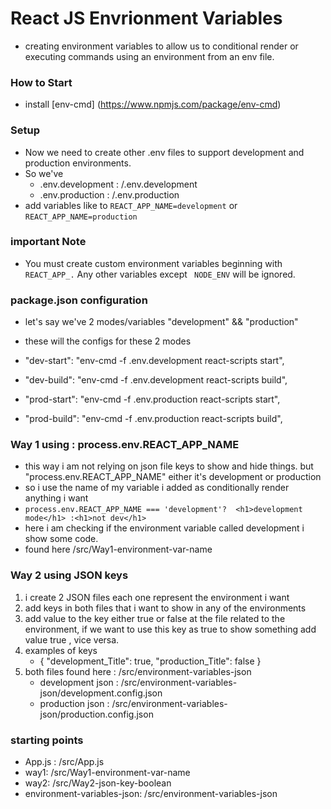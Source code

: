 # React JS Envrionment Variables
- creating environment variables to allow us to conditional render or executing commands using an environment from an env file.

### How to Start
- install [env-cmd] (https://www.npmjs.com/package/env-cmd)

### Setup
- Now we need to create other .env files to support development and production environments.
- So we've 
    - .env.development  : /.env.development
    - .env.production   : /.env.production
- add variables like to ``` REACT_APP_NAME=development ``` or ``` REACT_APP_NAME=production ```

### important Note
- You must create custom environment variables beginning with ``` REACT_APP_. ``` Any other variables except ```  NODE_ENV ``` will be ignored.

### package.json configuration
- let's say we've 2 modes/variables "development" && "production"
- these will the configs for these 2 modes 

- "dev-start": "env-cmd -f .env.development react-scripts start",
- "dev-build": "env-cmd -f .env.development react-scripts build",
- "prod-start": "env-cmd -f .env.production react-scripts start",
- "prod-build": "env-cmd -f .env.production react-scripts build",


### Way 1 using : process.env.REACT_APP_NAME
- this way i am not relying on json file keys to show and hide things. but "process.env.REACT_APP_NAME" either it's development or production
- so i use the name of my variable i added as conditionally render anything i want
- ``` process.env.REACT_APP_NAME === 'development'?  <h1>development mode</h1> :<h1>not dev</h1> ```
- here i am checking if the environment variable called development i show some code.
- found here /src/Way1-environment-var-name

### Way 2 using JSON keys
1. i create 2 JSON files each one represent the environment i want
2. add keys in both files that i want to show in any of the environments 
3. add value to the key either true or false at the file related to the environment, if we want to use this key as true to show something add value true , vice versa.
4. examples of keys
    - {
        "development_Title": true,
        "production_Title": false
    }
5. both files found here : /src/environment-variables-json
    - development json : /src/environment-variables-json/development.config.json
    - production json : /src/environment-variables-json/production.config.json

### starting points
- App.js  : /src/App.js
- way1: /src/Way1-environment-var-name
- way2: /src/Way2-json-key-boolean
- environment-variables-json:  /src/environment-variables-json